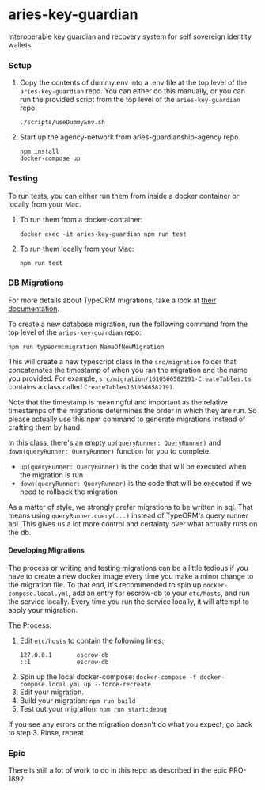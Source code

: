 # aries-key-guardian

Interoperable key guardian and recovery system for self sovereign identity wallets


### Setup

1. Copy the contents of dummy.env into a .env file at the top level of the `aries-key-guardian` repo. You can either do
   this manually, or you can run the provided script from the top level of the `aries-key-guardian` repo:
   ```
   ./scripts/useDummyEnv.sh
   ```
2. Start up the agency-network from aries-guardianship-agency repo.
   ```
   npm install
   docker-compose up
   ```

### Testing

To run tests, you can either run them from inside a docker container or locally from your Mac.
1. To run them from a docker-container:
   ```
   docker exec -it aries-key-guardian npm run test
   ```
2. To run them locally from your Mac:
   ```
   npm run test
   ```


### DB Migrations

For more details about TypeORM migrations, take a look at [their documentation](https://github.com/typeorm/typeorm/blob/master/docs/migrations.md).

To create a new database migration, run the following command from the top level of the `aries-key-guardian` repo:
   ```
   npm run typeorm:migration NameOfNewMigration
   ```

This will create a new typescript class in the `src/migration` folder that concatenates the timestamp of when you ran
the migration and the name you provided. For example, `src/migration/1610566582191-CreateTables.ts` contains a class
called `CreateTables1610566582191`.

Note that the timestamp is meaningful and important as the relative timestamps of the migrations determines the order in
which they are run. So please actually use this npm command to generate migrations instead of crafting them by hand.

In this class, there's an empty `up(queryRunner: QueryRunner)` and `down(queryRunner: QueryRunner)` function for you to
complete.
 * `up(queryRunner: QueryRunner)` is the code that will be executed when the migration is run
 * `down(queryRunner: QueryRunner)` is the code that will be executed if we need to rollback the migration

As a matter of style, we strongly prefer migrations to be written in sql. That means using `queryRunner.query(...)`
instead of TypeORM's query runner api. This gives us a lot more control and certainty over what actually runs on the db.

#### Developing Migrations

The process or writing and testing migrations can be a little tedious if you have to create a new docker image every
time you make a minor change to the migration file. To that end, it's recommended to spin up `docker-compose.local.yml`,
add an entry for escrow-db to your `etc/hosts`, and run the service locally. Every time you run the service locally, it
will attempt to apply your migration.

The Process:
1. Edit `etc/hosts` to contain the following lines:
   ```
   127.0.0.1       escrow-db
   ::1             escrow-db
   ```
2. Spin up the local docker-compose: `docker-compose -f docker-compose.local.yml up --force-recreate`
3. Edit your migration.
4. Build your migration: `npm run build`
5. Test out your migration: `npm run start:debug`

If you see any errors or the migration doesn't do what you expect, go back to step 3. Rinse, repeat.


### Epic
There is still a lot of work to do in this repo as described in the epic PRO-1892
